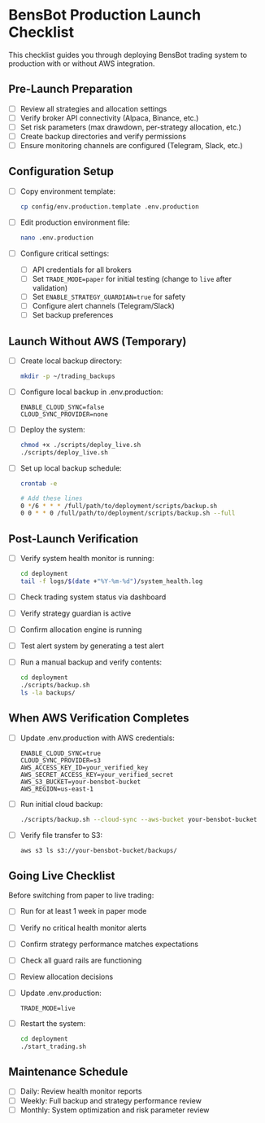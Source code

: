 # BensBot Production Launch Checklist

This checklist guides you through deploying BensBot trading system to production with or without AWS integration.

## Pre-Launch Preparation

- [ ] Review all strategies and allocation settings
- [ ] Verify broker API connectivity (Alpaca, Binance, etc.)
- [ ] Set risk parameters (max drawdown, per-strategy allocation, etc.)
- [ ] Create backup directories and verify permissions
- [ ] Ensure monitoring channels are configured (Telegram, Slack, etc.)

## Configuration Setup

- [ ] Copy environment template:
  ```bash
  cp config/env.production.template .env.production
  ```

- [ ] Edit production environment file:
  ```bash
  nano .env.production
  ```

- [ ] Configure critical settings:
  - [ ] API credentials for all brokers
  - [ ] Set `TRADE_MODE=paper` for initial testing (change to `live` after validation)
  - [ ] Set `ENABLE_STRATEGY_GUARDIAN=true` for safety
  - [ ] Configure alert channels (Telegram/Slack)
  - [ ] Set backup preferences

## Launch Without AWS (Temporary)

- [ ] Create local backup directory:
  ```bash
  mkdir -p ~/trading_backups
  ```

- [ ] Configure local backup in .env.production:
  ```
  ENABLE_CLOUD_SYNC=false
  CLOUD_SYNC_PROVIDER=none
  ```

- [ ] Deploy the system:
  ```bash
  chmod +x ./scripts/deploy_live.sh
  ./scripts/deploy_live.sh
  ```

- [ ] Set up local backup schedule:
  ```bash
  crontab -e
  
  # Add these lines
  0 */6 * * * /full/path/to/deployment/scripts/backup.sh
  0 0 * * 0 /full/path/to/deployment/scripts/backup.sh --full
  ```

## Post-Launch Verification

- [ ] Verify system health monitor is running:
  ```bash
  cd deployment
  tail -f logs/$(date +"%Y-%m-%d")/system_health.log
  ```

- [ ] Check trading system status via dashboard
- [ ] Verify strategy guardian is active
- [ ] Confirm allocation engine is running
- [ ] Test alert system by generating a test alert
- [ ] Run a manual backup and verify contents:
  ```bash
  cd deployment
  ./scripts/backup.sh
  ls -la backups/
  ```

## When AWS Verification Completes

- [ ] Update .env.production with AWS credentials:
  ```
  ENABLE_CLOUD_SYNC=true
  CLOUD_SYNC_PROVIDER=s3
  AWS_ACCESS_KEY_ID=your_verified_key
  AWS_SECRET_ACCESS_KEY=your_verified_secret
  AWS_S3_BUCKET=your-bensbot-bucket
  AWS_REGION=us-east-1
  ```

- [ ] Run initial cloud backup:
  ```bash
  ./scripts/backup.sh --cloud-sync --aws-bucket your-bensbot-bucket
  ```

- [ ] Verify file transfer to S3:
  ```bash
  aws s3 ls s3://your-bensbot-bucket/backups/
  ```

## Going Live Checklist

Before switching from paper to live trading:

- [ ] Run for at least 1 week in paper mode
- [ ] Verify no critical health monitor alerts
- [ ] Confirm strategy performance matches expectations
- [ ] Check all guard rails are functioning
- [ ] Review allocation decisions
- [ ] Update .env.production:
  ```
  TRADE_MODE=live
  ```

- [ ] Restart the system:
  ```bash
  cd deployment
  ./start_trading.sh
  ```

## Maintenance Schedule

- [ ] Daily: Review health monitor reports
- [ ] Weekly: Full backup and strategy performance review
- [ ] Monthly: System optimization and risk parameter review 